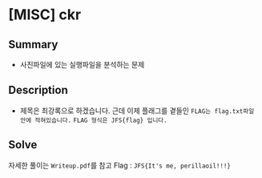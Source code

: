 # [MISC] ckr
## Summary
* 사진파일에 있는 실행파일을 분석하는 문제

## Description
* 제목은 최강록으로 하겠습니다. 근데 이제 플래그를 곁들인
`FLAG는 flag.txt파일 안에 적혀있습니다.`
`FLAG 형식은 JFS{flag} 입니다.`

## Solve
자세한 풀이는 `Writeup.pdf`를 참고 Flag : `JFS{It's me, perillaoil!!!}`

